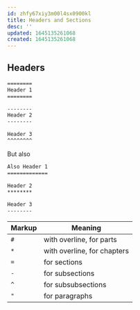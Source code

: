 ```yaml
---
id: zhfy67xiy3m00l4sx0900kl
title: Headers and Sections
desc: ''
updated: 1645135261068
created: 1645135261068
---
```


## Headers

```rst
========
Header 1
========

--------
Header 2
--------

Header 3
^^^^^^^^
```

But also

```rst
Also Header 1
=============

Header 2
********

Header 3
--------
```

| Markup | Meaning                     |
|--------|-----------------------------|
| `#`    | with overline, for parts    |
| `*`    | with overline, for chapters |
| `=`    | for sections                |
| `-`    | for subsections             |
| `^`    | for subsubsections          |
| `"`    | for paragraphs              |

